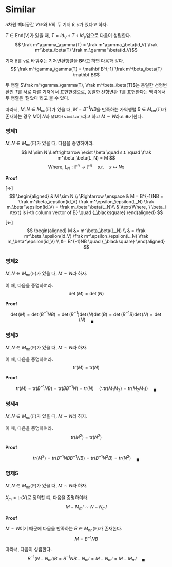 # Similar
$n$차원 벡터공간 $V/ \mathbb F$와 $V$의 두 기저 $\beta,\gamma$가 있다고 하자.

$T \in \text{End}(V)$가 있을 때, $T = id_V \circ T \circ id_V$임으로 다음이 성립한다.
$$ \frak m^\gamma_\gamma(T) = \frak m^\gamma_\beta(id_V) \frak m^\beta_\beta(T) \frak m_\gamma^\beta(id_V)$$

기저 $\beta$를 $\gamma$로 바꿔주는 기저변환행렬을 $\mathbf B$라고 하면 다음과 같다.
$$ \frak m^\gamma_\gamma(T) = \mathbf B^{-1} \frak m^\beta_\beta(T) \mathbf B$$

두 행렬 $\frak m^\gamma_\gamma(T), \frak m^\beta_\beta(T)$는 동일한 선형변환인 $T$를 서로 다른 기저에서 표현한것으로, 동일한 선형변환 $T$를 표현한다는 맥락에서 두 행렬은 '닮았다'라고 볼 수 있다.

따라서, $M,N \in M_{nn}(\mathbb F)$가 있을 때, $M = B^{-1}NB$을 만족하는 가역행렬 $B \in M_{nn}(\mathbb F)$가 존재하는 경우 $M$이 $N$과 `닮았다(similar)`라고 하고 $M \sim N$라고 표기한다.

### 명제1
$M,N \in M_{nn}(\mathbb F)$가 있을 때, 다음을 증명하여라.
$$ M \sim N \Leftrightarrow \exist \beta \quad s.t. \quad \frak m^\beta_\beta(L_N) = M $$
$$ \text{Where, } L_N : \mathbb F^n \rightarrow \mathbb F^n \quad s.t. \quad x \mapsto Nx $$

**Proof**

[$\Rightarrow$]  
$$ \begin{aligned} & M \sim N \\ \Rightarrow \enspace & M = B^{-1}NB = \frak m^\beta_\epsilon(id_V) \frak m^\epsilon_\epsilon(L_N) \frak m_\beta^\epsilon(id_V) = \frak m_\beta^\beta(L_N)\\ & \text{Where, } \beta_i \text{ is i-th column vector of B} \quad {_\blacksquare}  \end{aligned} $$

[$\Leftarrow$]  
$$ \begin{aligned}  M &= m^\beta_\beta(L_N) \\ & = \frak m^\beta_\epsilon(id_V) \frak m^\epsilon_\epsilon(L_N) \frak m_\beta^\epsilon(id_V) \\ &= B^{-1}NB \quad {_\blacksquare}  \end{aligned} $$

### 명제2
$M,N \in M_{nn}(\mathbb F)$가 있을 때, $M \sim N$라 하자.

이 때, 다음을 증명하여라.
$$ \det(M) = \det(N) $$

**Proof**

$$ \det(M) = \det(B^{-1}NB) = \det(B^{-1})\det(N)\det(B) = \det({B^{-1}B})\det(N) = \det(N) \quad {_\blacksquare} $$

### 명제3
$M,N \in M_{nn}(\mathbb F)$가 있을 때, $M \sim N$라 하자.

이 때, 다음을 증명하여라.
$$ \text{tr}(M) = \text{tr}(N) $$

**Proof**

$$ \mathrm{tr}(M) = \mathrm{tr}(B^{-1}NB) = \mathrm{tr}(BB^{-1}N) = \mathrm{tr}(N) \quad (\because \mathrm{tr}(M_1M_2) = \mathrm{tr}(M_2M_1)) \quad {_\blacksquare}  $$

### 명제4
$M,N \in M_{nn}(\mathbb F)$가 있을 때, $M \sim N$라 하자.

이 때, 다음을 증명하여라.
$$ \text{tr}(M^2) = \text{tr}(N^2) $$

**Proof**

$$ \mathrm{tr}(M^2) = \mathrm{tr}(B^{-1}NBB^{-1}NB) = \mathrm{tr}(B^{-1}N^2B) = \mathrm{tr}(N^2)  \quad {_\blacksquare}  $$

### 명제5
$M,N \in M_{nn}(\mathbb F)$가 있을 때, $M \sim N$라 하자.

$X_m = \text{tr}(X)$로 정의할 떄, 다음을 증명하여라.
$$ M - M_mI \sim N - N_m I $$

**Proof**

$M \sim N$이기 때문에 다음을 만족하는 $B \in M_{nn}(\mathbb F)$가 존재한다.
$$ M = B^{-1}NB $$

따라서, 다음이 성립한다.
$$ B^{-1}(N-N_mI)B = B^{-1}NB - N_mI = M -N_mI = M - M_mI \quad {_\blacksquare} $$